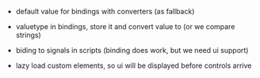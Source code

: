 - default value for bindings with converters (as fallback)
- valuetype in bindings, store it and convert value to (or we compare strings)
- biding to signals in scripts (binding does work, but we need ui support)

- lazy load custom elements, so ui will be displayed before controls arrive
